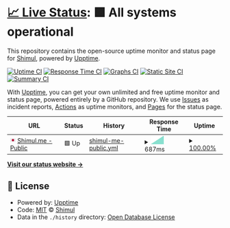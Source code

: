 # [📈 Live Status](https://status.piped.shimul.me): <!--live status--> **🟩 All systems operational**

This repository contains the open-source uptime monitor and status page for [Shimul](https://status.piped.shimul.me), powered by [Upptime](https://github.com/upptime/upptime).

[![Uptime CI](https://github.com/shimuldn/status-pipe/workflows/Uptime%20CI/badge.svg)](https://github.com/shimuldn/status-pipe/actions?query=workflow%3A%22Uptime+CI%22)
[![Response Time CI](https://github.com/shimuldn/status-pipe/workflows/Response%20Time%20CI/badge.svg)](https://github.com/shimuldn/status-pipe/actions?query=workflow%3A%22Response+Time+CI%22)
[![Graphs CI](https://github.com/shimuldn/status-pipe/workflows/Graphs%20CI/badge.svg)](https://github.com/shimuldn/status-pipe/actions?query=workflow%3A%22Graphs+CI%22)
[![Static Site CI](https://github.com/shimuldn/status-pipe/workflows/Static%20Site%20CI/badge.svg)](https://github.com/shimuldn/status-pipe/actions?query=workflow%3A%22Static+Site+CI%22)
[![Summary CI](https://github.com/shimuldn/status-pipe/workflows/Summary%20CI/badge.svg)](https://github.com/shimuldn/status-pipe/actions?query=workflow%3A%22Summary+CI%22)

With [Upptime](https://upptime.js.org), you can get your own unlimited and free uptime monitor and status page, powered entirely by a GitHub repository. We use [Issues](https://github.com/shimuldn/status-pipe/issues) as incident reports, [Actions](https://github.com/shimuldn/status-pipe/actions) as uptime monitors, and [Pages](https://status.piped.shimul.me) for the status page.

<!--start: status pages-->
<!-- This summary is generated by Upptime (https://github.com/upptime/upptime) -->
<!-- Do not edit this manually, your changes will be overwritten -->
<!-- prettier-ignore -->
| URL | Status | History | Response Time | Uptime |
| --- | ------ | ------- | ------------- | ------ |
| <img alt="" src="https://raw.githubusercontent.com/kreativekorp/vexillo/master/artwork/vexillo/pvb160/jp.png" height="13"> [Shimul.me - Public](http://shimul.me) | 🟩 Up | [shimul-me-public.yml](https://github.com/shimuldn/status-piped/commits/HEAD/history/shimul-me-public.yml) | <details><summary><img alt="Response time graph" src="./graphs/shimul-me-public/response-time-week.png" height="20"> 687ms</summary><br><a href="https://status.piped.shimul.me/history/shimul-me-public"><img alt="Response time 687" src="https://img.shields.io/endpoint?url=https%3A%2F%2Fraw.githubusercontent.com%2Fshimuldn%2Fstatus-piped%2FHEAD%2Fapi%2Fshimul-me-public%2Fresponse-time.json"></a><br><a href="https://status.piped.shimul.me/history/shimul-me-public"><img alt="24-hour response time 687" src="https://img.shields.io/endpoint?url=https%3A%2F%2Fraw.githubusercontent.com%2Fshimuldn%2Fstatus-piped%2FHEAD%2Fapi%2Fshimul-me-public%2Fresponse-time-day.json"></a><br><a href="https://status.piped.shimul.me/history/shimul-me-public"><img alt="7-day response time 687" src="https://img.shields.io/endpoint?url=https%3A%2F%2Fraw.githubusercontent.com%2Fshimuldn%2Fstatus-piped%2FHEAD%2Fapi%2Fshimul-me-public%2Fresponse-time-week.json"></a><br><a href="https://status.piped.shimul.me/history/shimul-me-public"><img alt="30-day response time 687" src="https://img.shields.io/endpoint?url=https%3A%2F%2Fraw.githubusercontent.com%2Fshimuldn%2Fstatus-piped%2FHEAD%2Fapi%2Fshimul-me-public%2Fresponse-time-month.json"></a><br><a href="https://status.piped.shimul.me/history/shimul-me-public"><img alt="1-year response time 687" src="https://img.shields.io/endpoint?url=https%3A%2F%2Fraw.githubusercontent.com%2Fshimuldn%2Fstatus-piped%2FHEAD%2Fapi%2Fshimul-me-public%2Fresponse-time-year.json"></a></details> | <details><summary><a href="https://status.piped.shimul.me/history/shimul-me-public">100.00%</a></summary><a href="https://status.piped.shimul.me/history/shimul-me-public"><img alt="All-time uptime 100.00%" src="https://img.shields.io/endpoint?url=https%3A%2F%2Fraw.githubusercontent.com%2Fshimuldn%2Fstatus-piped%2FHEAD%2Fapi%2Fshimul-me-public%2Fuptime.json"></a><br><a href="https://status.piped.shimul.me/history/shimul-me-public"><img alt="24-hour uptime 100.00%" src="https://img.shields.io/endpoint?url=https%3A%2F%2Fraw.githubusercontent.com%2Fshimuldn%2Fstatus-piped%2FHEAD%2Fapi%2Fshimul-me-public%2Fuptime-day.json"></a><br><a href="https://status.piped.shimul.me/history/shimul-me-public"><img alt="7-day uptime 100.00%" src="https://img.shields.io/endpoint?url=https%3A%2F%2Fraw.githubusercontent.com%2Fshimuldn%2Fstatus-piped%2FHEAD%2Fapi%2Fshimul-me-public%2Fuptime-week.json"></a><br><a href="https://status.piped.shimul.me/history/shimul-me-public"><img alt="30-day uptime 100.00%" src="https://img.shields.io/endpoint?url=https%3A%2F%2Fraw.githubusercontent.com%2Fshimuldn%2Fstatus-piped%2FHEAD%2Fapi%2Fshimul-me-public%2Fuptime-month.json"></a><br><a href="https://status.piped.shimul.me/history/shimul-me-public"><img alt="1-year uptime 100.00%" src="https://img.shields.io/endpoint?url=https%3A%2F%2Fraw.githubusercontent.com%2Fshimuldn%2Fstatus-piped%2FHEAD%2Fapi%2Fshimul-me-public%2Fuptime-year.json"></a></details>

<!--end: status pages-->

[**Visit our status website →**](https://status.piped.shimul.me)

## 📄 License

- Powered by: [Upptime](https://github.com/upptime/upptime)
- Code: [MIT](./LICENSE) © [Shimul](https://status.piped.shimul.me)
- Data in the `./history` directory: [Open Database License](https://opendatacommons.org/licenses/odbl/1-0/)
